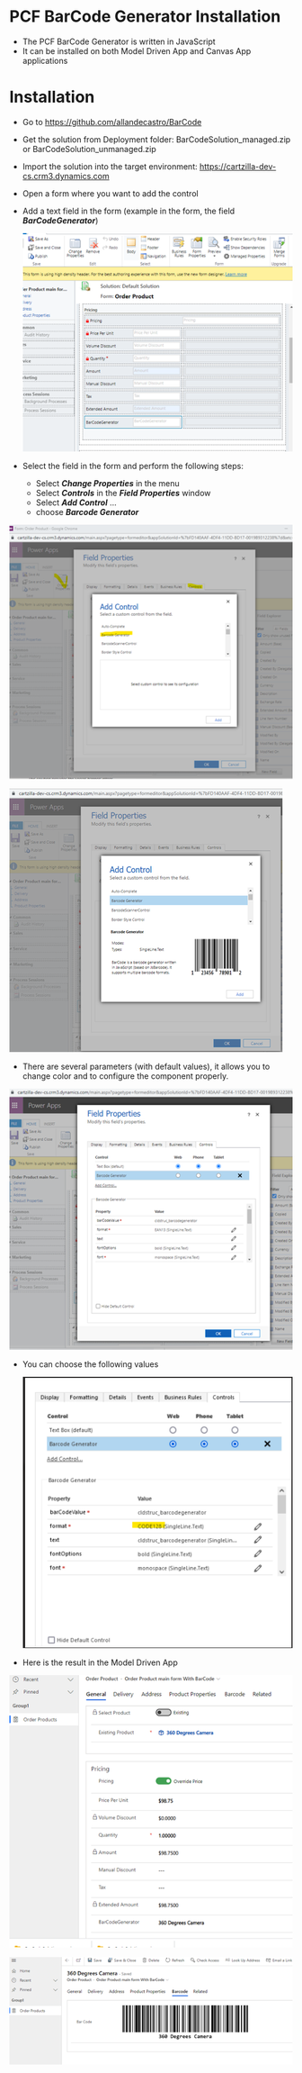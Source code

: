 # PCF BarCode Generator Installation

- The PCF BarCode Generator is written in JavaScript
- It can be installed on both Model Driven App and Canvas App applications
# Installation
- Go to https://github.com/allandecastro/BarCode 
- Get the solution from Deployment folder: BarCodeSolution_managed.zip or BarCodeSolution_unmanaged.zip
- Import the solution into the target environment: https://cartzilla-dev-cs.crm3.dynamics.com
- Open a form where you want to add the control 
- Add a text field in the form (example in the form, the field **_BarCodeGenerator_**)

 

  ![image info](./Images/Picture1.png)

- Select the field in the form and perform the following steps: 
  - Select **_Change Properties_** in the menu
  - Select _**Controls**_ in the **_Field Properties_** window
  - Select **_Add Control_** …
  - choose **_Barcode Generator_**

 ![image info](./Images/Picture2.png)

  ![image info](./Images/Picture3.png)


-  There are several parameters (with default values), it allows you to change color and to configure the component properly.

  ![image info](./Images/Picture4.png)

- You can choose the following values

  ![image info](./Images/Picture5.png)
  

- Here is the result in the Model Driven App

 ![image info](./Images/Picture6.png)

 ![image info](./Images/Picture7.png)

 




